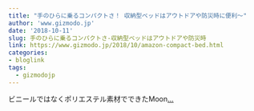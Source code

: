 ```yaml
---
title: "手のひらに乗るコンパクトさ！ 収納型ベッドはアウトドアや防災時に便利〜"
author: 'www.gizmodo.jp'
date: '2018-10-11'
slug: 手のひらに乗るコンパクトさ-収納型ベッドはアウトドアや防災時
link: https://www.gizmodo.jp/2018/10/amazon-compact-bed.html
categories:
- bloglink
tags:
  - gizmodojp
---
```


ビニールではなくポリエステル素材でできたMoon[... <i class="fas fa-external-link-alt"></i>](https://www.gizmodo.jp/2018/10/amazon-compact-bed.html)

